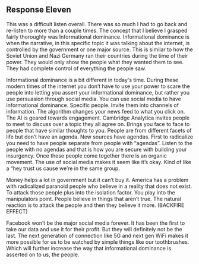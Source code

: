 ## Response Eleven

This was a difficult listen overall. There was so much I had to go back and re-listen to more than a couple times. The concept that I believe I grasped fairly thoroughly was Informational dominance. Informational dominance is when the narrative, in this specific topic it was talking about the internet, is controlled by the government or one major source. This is similar to how the Soviet Union and Nazi Germany ran their countries during the time of their power. They would only show the people what they  wanted them to see. They had complete control of everything the people saw. 

Informational dominance is a bit different in today's time. During these modern times of the internet you don’t have to use your power to scare the people into letting you assert your informational dominance, but rather you use persuasion through social media. You can use social media to have informational dominance. Specific people. Invite them into channels of information. The algorithm changes your news feed to what you click on. The AI is geared towards engagement. Cambridge Analytica invites people to meet to discuss over a topic they all agree on. Brings you face to face to people that have similar thoughts to you. People are from different facets of life but don’t have an agenda. New sources have agendas. First to radicalize you need to have people separate from people with “agendas”. Listen to the people with no agendas and that is how you are secure with building your insurgency. Once these people come together there is an organic movement. The use of social media makes it seem like it’s okay. Kind of like a “hey trust us cause we’re in the same group. 

Money helps a lot in government but it can’t buy it. America has a problem with radicalized paranoid people who believe in a reality that does not exist. To attack those people plus into the isolation factor. You play into the manipulators point. People believe in things that aren’t true. The natural reaction is to attack the people and then they believe it more. (BACKFIRE EFFECT) 

Facebook won’t be the major social media forever. It has been the first to take our data and use it for their profit. But they will definitely not be the last. The next generation of connection like 5G and next gen WiFi makes it more possible for us to be watched by simple things like our toothbrushes. Which will further increase the way that informational dominance is asserted on to us, the people. 
